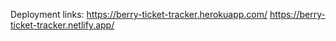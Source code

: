 Deployment links: 
https://berry-ticket-tracker.herokuapp.com/
https://berry-ticket-tracker.netlify.app/
